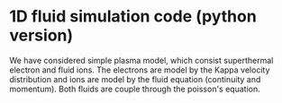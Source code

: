 # 1D fluid simulation code (python version)

We have considered simple plasma model, which consist superthermal electron
 and fluid ions. The electrons are model by the Kappa velocity distribution 
and ions are model by the fluid equation (continuity and momentum). Both 
fluids are couple through the poisson's equation. 
